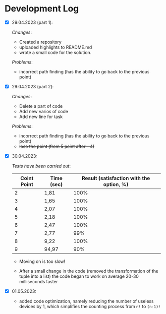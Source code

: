 # Development Log

- [x] 29.04.2023 (part 1):

    *Changes*:
    - Created a repository
    - uploaded highlights to README.md
    - wrote a small code for the solution.

    *Problems*:
    - incorrect path finding (has the ability to go back to the previous point)

- [x] 29.04.2023 (part 2):

    *Changes*:
    - Delete a part of code
    - Add new varios of code
    - Add new line for task

    *Problems*:
    - incorrect path finding (has the ability to go back to the previous point)
    - ~~lose the point (from 5 point after - 4)~~


- [x] 30.04.2023:

    *Tests have been carried out*:

    | Coint Point | Time (sec) | Result (satisfaction with the option, %)   |
    |-------|-----------|----------|
    | 2     |   1,81    | 100%   |
    | 3     |   1,65    | 100%   |
    | 4     |   2,07    | 100%   |
    | 5     |   2,18    |  100%  |
    | 6     |   2,47    |  100%  |
    | 7     |   2,77    |  99%   |
    | 8     |   9,22    |  100%  |
    | 9     |   94,97   |  90%   |

    - Moving on is too slow!

    - After a small change in the code (removed the transformation of the tuple into a list) the code began to work on average 20-30 milliseconds faster

- [x] 01.05.2023:

    - added code optimization, namely reducing the number of useless devices by 1, which simplifies the counting process from ```n!``` to ```(n-1)!```


